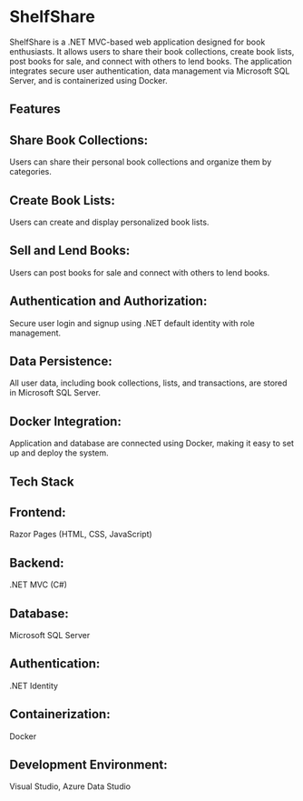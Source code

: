 # ShelfShare
ShelfShare is a .NET MVC-based web application designed for book enthusiasts. It allows users to share their book collections, create book lists, post books for sale, and connect with others to lend books. The application integrates secure user authentication, data management via Microsoft SQL Server, and is containerized using Docker.

## Features
## Share Book Collections: 
Users can share their personal book collections and organize them by categories.
## Create Book Lists:
Users can create and display personalized book lists.
## Sell and Lend Books: 
Users can post books for sale and connect with others to lend books.
## Authentication and Authorization: 
Secure user login and signup using .NET default identity with role management.
## Data Persistence: 
All user data, including book collections, lists, and transactions, are stored in Microsoft SQL Server.
## Docker Integration: 
Application and database are connected using Docker, making it easy to set up and deploy the system.
## Tech Stack
## Frontend:
Razor Pages (HTML, CSS, JavaScript)
## Backend: 
.NET MVC (C#)
## Database: 
Microsoft SQL Server
## Authentication: 
.NET Identity
## Containerization: 
Docker
## Development Environment:
Visual Studio, Azure Data Studio

